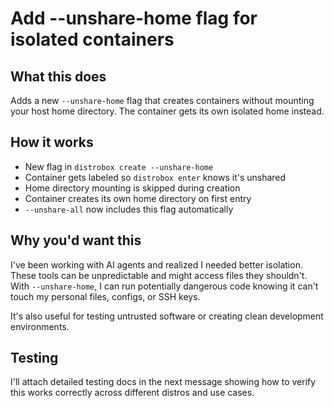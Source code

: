 # Add --unshare-home flag for isolated containers

## What this does

Adds a new `--unshare-home` flag that creates containers without mounting your host home directory. The container gets its own isolated home instead.

## How it works

- New flag in `distrobox create --unshare-home`
- Container gets labeled so `distrobox enter` knows it's unshared
- Home directory mounting is skipped during creation
- Container creates its own home directory on first entry
- `--unshare-all` now includes this flag automatically

## Why you'd want this

I've been working with AI agents and realized I needed better isolation. These tools can be unpredictable and might access files they shouldn't. With `--unshare-home`, I can run potentially dangerous code knowing it can't touch my personal files, configs, or SSH keys.

It's also useful for testing untrusted software or creating clean development environments.

## Testing

I'll attach detailed testing docs in the next message showing how to verify this works correctly across different distros and use cases.
